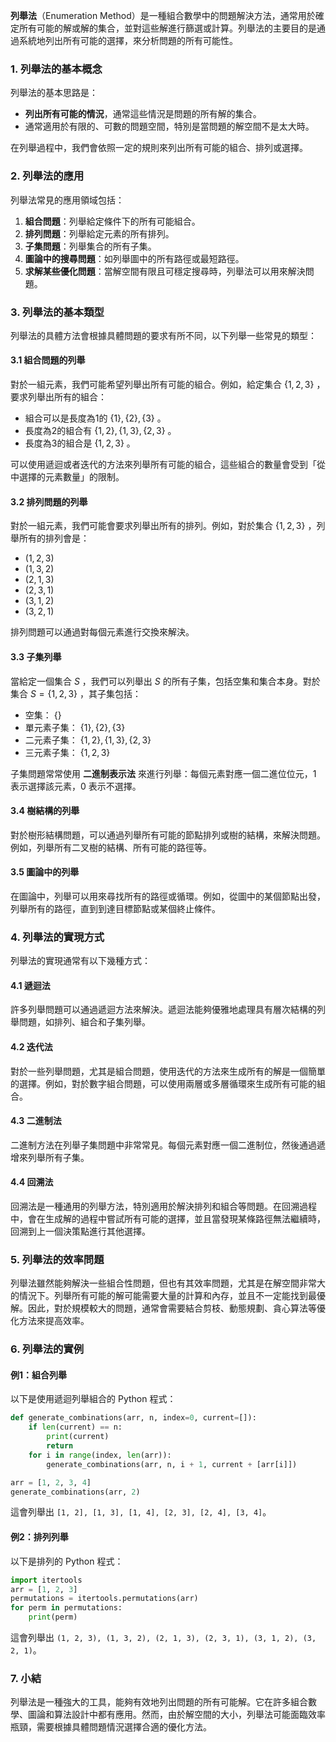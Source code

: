 **列舉法**（Enumeration Method）是一種組合數學中的問題解決方法，通常用於確定所有可能的解或解的集合，並對這些解進行篩選或計算。列舉法的主要目的是通過系統地列出所有可能的選擇，來分析問題的所有可能性。

### 1. **列舉法的基本概念**
列舉法的基本思路是：
- **列出所有可能的情況**，通常這些情況是問題的所有解的集合。
- 通常適用於有限的、可數的問題空間，特別是當問題的解空間不是太大時。

在列舉過程中，我們會依照一定的規則來列出所有可能的組合、排列或選擇。

### 2. **列舉法的應用**
列舉法常見的應用領域包括：
1. **組合問題**：列舉給定條件下的所有可能組合。
2. **排列問題**：列舉給定元素的所有排列。
3. **子集問題**：列舉集合的所有子集。
4. **圖論中的搜尋問題**：如列舉圖中的所有路徑或最短路徑。
5. **求解某些優化問題**：當解空間有限且可穩定搜尋時，列舉法可以用來解決問題。

### 3. **列舉法的基本類型**
列舉法的具體方法會根據具體問題的要求有所不同，以下列舉一些常見的類型：

#### 3.1 **組合問題的列舉**
對於一組元素，我們可能希望列舉出所有可能的組合。例如，給定集合  $`\{1, 2, 3\}`$ ，要求列舉出所有的組合：
- 組合可以是長度為1的  $`\{1\}, \{2\}, \{3\}`$ 。
- 長度為2的組合有  $`\{1, 2\}, \{1, 3\}, \{2, 3\}`$ 。
- 長度為3的組合是  $`\{1, 2, 3\}`$ 。

可以使用遞迴或者迭代的方法來列舉所有可能的組合，這些組合的數量會受到「從中選擇的元素數量」的限制。

#### 3.2 **排列問題的列舉**
對於一組元素，我們可能會要求列舉出所有的排列。例如，對於集合  $`\{1, 2, 3\}`$ ，列舉所有的排列會是：
-  $`(1, 2, 3)`$ 
-  $`(1, 3, 2)`$ 
-  $`(2, 1, 3)`$ 
-  $`(2, 3, 1)`$ 
-  $`(3, 1, 2)`$ 
-  $`(3, 2, 1)`$ 

排列問題可以通過對每個元素進行交換來解決。

#### 3.3 **子集列舉**
當給定一個集合  $`S`$ ，我們可以列舉出  $`S`$  的所有子集，包括空集和集合本身。對於集合  $`S = \{1, 2, 3\}`$ ，其子集包括：
- 空集： $`\{\}`$ 
- 單元素子集： $`\{1\}, \{2\}, \{3\}`$ 
- 二元素子集： $`\{1, 2\}, \{1, 3\}, \{2, 3\}`$ 
- 三元素子集： $`\{1, 2, 3\}`$ 

子集問題常常使用 **二進制表示法** 來進行列舉：每個元素對應一個二進位位元，1 表示選擇該元素，0 表示不選擇。

#### 3.4 **樹結構的列舉**
對於樹形結構問題，可以通過列舉所有可能的節點排列或樹的結構，來解決問題。例如，列舉所有二叉樹的結構、所有可能的路徑等。

#### 3.5 **圖論中的列舉**
在圖論中，列舉可以用來尋找所有的路徑或循環。例如，從圖中的某個節點出發，列舉所有的路徑，直到到達目標節點或某個終止條件。

### 4. **列舉法的實現方式**
列舉法的實現通常有以下幾種方式：

#### 4.1 **遞迴法**
許多列舉問題可以通過遞迴方法來解決。遞迴法能夠優雅地處理具有層次結構的列舉問題，如排列、組合和子集列舉。

#### 4.2 **迭代法**
對於一些列舉問題，尤其是組合問題，使用迭代的方法來生成所有的解是一個簡單的選擇。例如，對於數字組合問題，可以使用兩層或多層循環來生成所有可能的組合。

#### 4.3 **二進制法**
二進制方法在列舉子集問題中非常常見。每個元素對應一個二進制位，然後通過遞增來列舉所有子集。

#### 4.4 **回溯法**
回溯法是一種通用的列舉方法，特別適用於解決排列和組合等問題。在回溯過程中，會在生成解的過程中嘗試所有可能的選擇，並且當發現某條路徑無法繼續時，回溯到上一個決策點進行其他選擇。

### 5. **列舉法的效率問題**
列舉法雖然能夠解決一些組合性問題，但也有其效率問題，尤其是在解空間非常大的情況下。列舉所有可能的解可能需要大量的計算和內存，並且不一定能找到最優解。因此，對於規模較大的問題，通常會需要結合剪枝、動態規劃、貪心算法等優化方法來提高效率。

### 6. **列舉法的實例**

#### **例1：組合列舉**
以下是使用遞迴列舉組合的 Python 程式：
```python
def generate_combinations(arr, n, index=0, current=[]):
    if len(current) == n:
        print(current)
        return
    for i in range(index, len(arr)):
        generate_combinations(arr, n, i + 1, current + [arr[i]])

arr = [1, 2, 3, 4]
generate_combinations(arr, 2)
```
這會列舉出 `[1, 2], [1, 3], [1, 4], [2, 3], [2, 4], [3, 4]`。

#### **例2：排列列舉**
以下是排列的 Python 程式：
```python
import itertools
arr = [1, 2, 3]
permutations = itertools.permutations(arr)
for perm in permutations:
    print(perm)
```
這會列舉出 `(1, 2, 3), (1, 3, 2), (2, 1, 3), (2, 3, 1), (3, 1, 2), (3, 2, 1)`。

### 7. **小結**
列舉法是一種強大的工具，能夠有效地列出問題的所有可能解。它在許多組合數學、圖論和算法設計中都有應用。然而，由於解空間的大小，列舉法可能面臨效率瓶頸，需要根據具體問題情況選擇合適的優化方法。